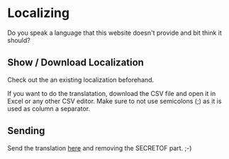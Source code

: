 ﻿# Localizing

Do you speak a language that this website doesn't provide and bit think it should? 

## Show / Download Localization
Check out the an existing localization beforehand.

If you want to do the translatation, download the CSV file and open it in Excel or any other CSV editor. 
Make sure to not use semicolons (;) as it is used as column a separator.

## Sending
Send the translation <a href="mailto:evermore@SECRETOFxeth.de?Subject=Format%20Exploration%20Projekt">here</a> and removing the SECRETOF part. ;-)